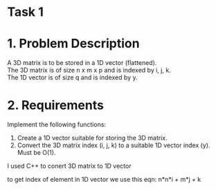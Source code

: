 # Task 1 <br/>

<h1> 1. Problem Description </h1>
A 3D matrix is to be stored in a 1D vector (flattened). <br/>
The 3D matrix is of size n x m x p and is indexed by i, j, k. <br/>
The 1D vector is of size q and is indexed by y. <br/>

<h1> 2. Requirements </h1>
<p> Implement the following functions: </p>
<ol>
  <li> Create a 1D vector suitable for storing the 3D matrix. </li>
  <li> Convert the 3D matrix index (i, j, k) to a suitable 1D vector index (y). Must be O(1). </li>
</ol>

<p> I used C++ to conert 3D matrix to 1D vector </p>
<p> to get index of element in 1D vector we use this eqn: n*n*i + m*j + k </p>
